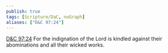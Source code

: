 ```yaml
---
publish: true
tags: [Scripture/DaC, noGraph]
aliases: ["D&C 97:24"]
---
```

[D&C 97:24](https://churchofjesuschrist.org/study/scriptures/dc-testament/dc/97?lang=eng&id=p24#p24) For the indignation of the Lord is kindled against their abominations and all their wicked works.
